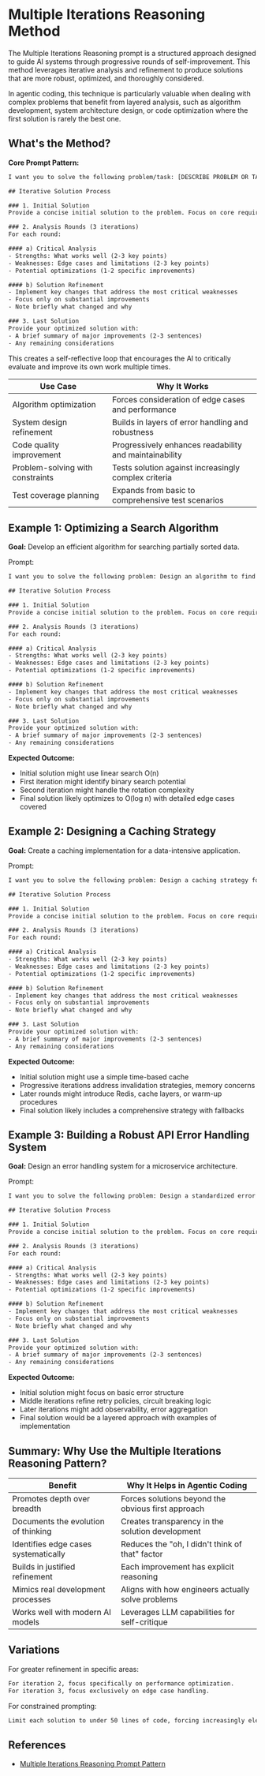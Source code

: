 # Multiple Iterations Reasoning Method

The Multiple Iterations Reasoning prompt is a structured approach designed to guide AI systems through progressive rounds of self-improvement. This method leverages iterative analysis and refinement to produce solutions that are more robust, optimized, and thoroughly considered.

In agentic coding, this technique is particularly valuable when dealing with complex problems that benefit from layered analysis, such as algorithm development, system architecture design, or code optimization where the first solution is rarely the best one.

## What's the Method?

**Core Prompt Pattern:**

```txt
I want you to solve the following problem/task: [DESCRIBE PROBLEM OR TASK HERE]

## Iterative Solution Process

### 1. Initial Solution
Provide a concise initial solution to the problem. Focus on core requirements and a working approach. Keep code examples minimal.

### 2. Analysis Rounds (3 iterations)
For each round:

#### a) Critical Analysis
- Strengths: What works well (2-3 key points)
- Weaknesses: Edge cases and limitations (2-3 key points)
- Potential optimizations (1-2 specific improvements)

#### b) Solution Refinement
- Implement key changes that address the most critical weaknesses
- Focus only on substantial improvements
- Note briefly what changed and why

### 3. Last Solution
Provide your optimized solution with:
- A brief summary of major improvements (2-3 sentences)
- Any remaining considerations
```

This creates a self-reflective loop that encourages the AI to critically evaluate and improve its own work multiple times.

| **Use Case**                              | **Why It Works**                                     |
|-------------------------------------------|------------------------------------------------------|
| Algorithm optimization                    | Forces consideration of edge cases and performance   |
| System design refinement                  | Builds in layers of error handling and robustness    |
| Code quality improvement                  | Progressively enhances readability and maintainability|
| Problem-solving with constraints          | Tests solution against increasingly complex criteria |
| Test coverage planning                    | Expands from basic to comprehensive test scenarios   |

## Example 1: Optimizing a Search Algorithm

**Goal:** Develop an efficient algorithm for searching partially sorted data.

Prompt:

```txt
I want you to solve the following problem: Design an algorithm to find a target number in a partially sorted array (elements are sorted in ascending order, then rotated at some pivot).

## Iterative Solution Process

### 1. Initial Solution
Provide a concise initial solution to the problem. Focus on core requirements and a working approach. Keep code examples minimal.

### 2. Analysis Rounds (3 iterations)
For each round:

#### a) Critical Analysis
- Strengths: What works well (2-3 key points)
- Weaknesses: Edge cases and limitations (2-3 key points)
- Potential optimizations (1-2 specific improvements)

#### b) Solution Refinement
- Implement key changes that address the most critical weaknesses
- Focus only on substantial improvements
- Note briefly what changed and why

### 3. Last Solution
Provide your optimized solution with:
- A brief summary of major improvements (2-3 sentences)
- Any remaining considerations
```

**Expected Outcome:**
- Initial solution might use linear search O(n)
- First iteration might identify binary search potential
- Second iteration might handle the rotation complexity
- Final solution likely optimizes to O(log n) with detailed edge cases covered

## Example 2: Designing a Caching Strategy

**Goal:** Create a caching implementation for a data-intensive application.

Prompt:

```txt
I want you to solve the following problem: Design a caching strategy for a web application that handles thousands of product queries per minute with data that changes infrequently (once per day).

## Iterative Solution Process

### 1. Initial Solution
Provide a concise initial solution to the problem. Focus on core requirements and a working approach. Keep code examples minimal.

### 2. Analysis Rounds (3 iterations)
For each round:

#### a) Critical Analysis
- Strengths: What works well (2-3 key points)
- Weaknesses: Edge cases and limitations (2-3 key points)
- Potential optimizations (1-2 specific improvements)

#### b) Solution Refinement
- Implement key changes that address the most critical weaknesses
- Focus only on substantial improvements
- Note briefly what changed and why

### 3. Last Solution
Provide your optimized solution with:
- A brief summary of major improvements (2-3 sentences)
- Any remaining considerations
```

**Expected Outcome:**
- Initial solution might use a simple time-based cache
- Progressive iterations address invalidation strategies, memory concerns
- Later rounds might introduce Redis, cache layers, or warm-up procedures 
- Final solution likely includes a comprehensive strategy with fallbacks

## Example 3: Building a Robust API Error Handling System

**Goal:** Design an error handling system for a microservice architecture.

Prompt:

```txt
I want you to solve the following problem: Design a standardized error handling system for a collection of microservices that needs to provide consistent error responses, logging, retries, and circuit breaking.

## Iterative Solution Process

### 1. Initial Solution
Provide a concise initial solution to the problem. Focus on core requirements and a working approach. Keep code examples minimal.

### 2. Analysis Rounds (3 iterations)
For each round:

#### a) Critical Analysis
- Strengths: What works well (2-3 key points)
- Weaknesses: Edge cases and limitations (2-3 key points)
- Potential optimizations (1-2 specific improvements)

#### b) Solution Refinement
- Implement key changes that address the most critical weaknesses
- Focus only on substantial improvements
- Note briefly what changed and why

### 3. Last Solution
Provide your optimized solution with:
- A brief summary of major improvements (2-3 sentences)
- Any remaining considerations
```

**Expected Outcome:**
- Initial solution might focus on basic error structure
- Middle iterations refine retry policies, circuit breaking logic
- Later iterations might add observability, error aggregation
- Final solution would be a layered approach with examples of implementation

## Summary: Why Use the Multiple Iterations Reasoning Pattern?

| **Benefit**                                     | **Why It Helps in Agentic Coding**                    |
|-------------------------------------------------|------------------------------------------------------|
| Promotes depth over breadth                     | Forces solutions beyond the obvious first approach    |
| Documents the evolution of thinking             | Creates transparency in the solution development      |
| Identifies edge cases systematically            | Reduces the "oh, I didn't think of that" factor      |
| Builds in justified refinement                  | Each improvement has explicit reasoning               |
| Mimics real development processes               | Aligns with how engineers actually solve problems     |
| Works well with modern AI models                | Leverages LLM capabilities for self-critique         |

## Variations

For greater refinement in specific areas:

```txt
For iteration 2, focus specifically on performance optimization.
For iteration 3, focus exclusively on edge case handling.
```

For constrained prompting:

```txt
Limit each solution to under 50 lines of code, forcing increasingly elegant solutions.
```

## References

- [Multiple Iterations Reasoning Prompt Pattern](https://www.loom.com/share/10ecca1aa5a54eaf95669f2fe16cd56f?sid=1607557b-5d22-4d49-935e-933bdde55442)
